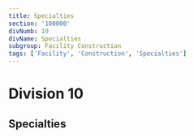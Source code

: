```yaml
---
title: Specialties
section: '100000'
divNumb: 10
divName: Specialties
subgroup: Facility Construction
tags: ['Facility', 'Construction', 'Specialties']
---
```


# Division 10

## Specialties
